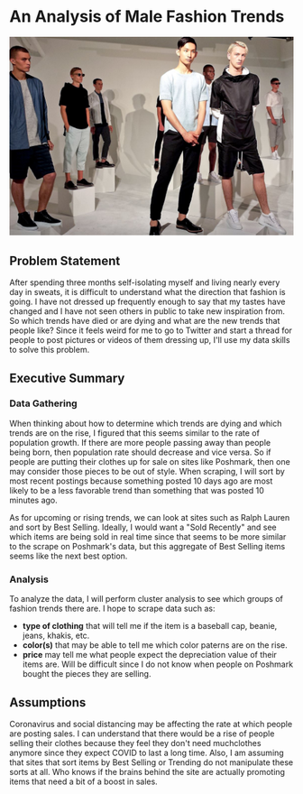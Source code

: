 # An Analysis of Male Fashion Trends

![image](/images/coverimage.jpg)

## Problem Statement
After spending three months self-isolating myself and living nearly every day in sweats, it is difficult to understand what the direction that fashion is going. I have not dressed up frequently enough to say that my tastes have changed and I have not seen others in public to take new inspiration from. So which trends have died or are dying and what are the new trends that people like? Since it feels weird for me to go to Twitter and start a thread for people to post pictures or videos of them dressing up, I'll use my data skills to solve this problem.

## Executive Summary
### Data Gathering
When thinking about how to determine which trends are dying and which trends are on the rise, I figured that this seems similar to the rate of population growth. If there are more people passing away than people being born, then population rate should decrease and vice versa. So if people are putting their clothes up for sale on sites like Poshmark, then one may consider those pieces to be out of style. When scraping, I will sort by most recent postings because something posted 10 days ago are most likely to be a less favorable trend than something that was posted 10 minutes ago.

As for upcoming or rising trends, we can look at sites such as Ralph Lauren and sort by Best Selling. Ideally, I would want a "Sold Recently" and see which items are being sold in real time since that seems to be more similar to the scrape on Poshmark's data, but this aggregate of Best Selling items seems like the next best option.

### Analysis
To analyze the data, I will perform cluster analysis to see which groups of fashion trends there are.
I hope to scrape data such as:
- __type of clothing__ that will tell me if the item is a baseball cap, beanie, jeans, khakis, etc.
- __color(s)__ that may be able to tell me which color paterns are on the rise.
- __price__ may tell me what people expect the depreciation value of their items are. Will be difficult since I do not know when people on Poshmark bought the pieces they are selling.

## Assumptions
Coronavirus and social distancing may be affecting the rate at which people are posting sales. I can understand that there would be a rise of people selling their clothes because they feel they don't need muchclothes anymore since they expect COVID to last a long time.
Also, I am assuming that sites that sort items by Best Selling or Trending do not manipulate these sorts at all. Who knows if the brains behind the site are actually promoting items that need a bit of a boost in sales.
